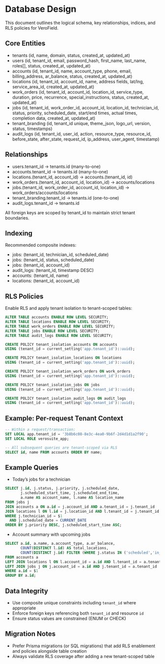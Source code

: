 # Database Design

This document outlines the logical schema, key relationships, indices, and RLS policies for VeroField.

## Core Entities

- tenants (id, name, domain, status, created_at, updated_at)
- users (id, tenant_id, email, password_hash, first_name, last_name, roles[], status, created_at, updated_at)
- accounts (id, tenant_id, name, account_type, phone, email, billing_address, ar_balance, status, created_at, updated_at)
- locations (id, tenant_id, account_id, name, address fields, lat/lng, service_area_id, created_at, updated_at)
- work_orders (id, tenant_id, account_id, location_id, service_type, duration, price, recurrence, special_instructions, status, created_at, updated_at)
- jobs (id, tenant_id, work_order_id, account_id, location_id, technician_id, status, priority, scheduled_date, start/end times, actual times, completion data, created_at, updated_at)
- tenant_branding (id, tenant_id unique, theme_json, logo_url, version, status, timestamps)
- audit_logs (id, tenant_id, user_id, action, resource_type, resource_id, before_state, after_state, request_id, ip_address, user_agent, timestamp)

## Relationships

- users.tenant_id → tenants.id (many-to-one)
- accounts.tenant_id → tenants.id (many-to-one)
- locations.(tenant_id, account_id) → accounts.(tenant_id, id)
- work_orders.(tenant_id, account_id, location_id) → accounts/locations
- jobs.(tenant_id, work_order_id, account_id, location_id) → work_orders/accounts/locations
- tenant_branding.tenant_id → tenants.id (one-to-one)
- audit_logs.tenant_id → tenants.id

All foreign keys are scoped by tenant_id to maintain strict tenant boundaries.

## Indexing

Recommended composite indexes:
- jobs: (tenant_id, technician_id, scheduled_date)
- jobs: (tenant_id, status, scheduled_date)
- jobs: (tenant_id, account_id)
- audit_logs: (tenant_id, timestamp DESC)
- accounts: (tenant_id, name)
- locations: (tenant_id, account_id)

## RLS Policies

Enable RLS and apply tenant isolation to tenant-scoped tables:

```sql
ALTER TABLE accounts ENABLE ROW LEVEL SECURITY;
ALTER TABLE locations ENABLE ROW LEVEL SECURITY;
ALTER TABLE work_orders ENABLE ROW LEVEL SECURITY;
ALTER TABLE jobs ENABLE ROW LEVEL SECURITY;
ALTER TABLE audit_logs ENABLE ROW LEVEL SECURITY;

CREATE POLICY tenant_isolation_accounts ON accounts
USING (tenant_id = current_setting('app.tenant_id')::uuid);

CREATE POLICY tenant_isolation_locations ON locations
USING (tenant_id = current_setting('app.tenant_id')::uuid);

CREATE POLICY tenant_isolation_work_orders ON work_orders
USING (tenant_id = current_setting('app.tenant_id')::uuid);

CREATE POLICY tenant_isolation_jobs ON jobs
USING (tenant_id = current_setting('app.tenant_id')::uuid);

CREATE POLICY tenant_isolation_audit_logs ON audit_logs
USING (tenant_id = current_setting('app.tenant_id')::uuid);
```

## Example: Per-request Tenant Context

```sql
-- Within a request/transaction:
SET LOCAL app.tenant_id = '3b8b6c08-8e3c-4ea0-9b6f-2d4d1d1a2f90';
SET LOCAL ROLE verosuite_app;

-- All subsequent queries are tenant-scoped via RLS
SELECT id, name FROM accounts ORDER BY name;
```

## Example Queries

- Today’s jobs for a technician
```sql
SELECT j.id, j.status, j.priority, j.scheduled_date,
       j.scheduled_start_time, j.scheduled_end_time,
       a.name AS account_name, l.name AS location_name
FROM jobs j
JOIN accounts a ON a.id = j.account_id AND a.tenant_id = j.tenant_id
JOIN locations l ON l.id = j.location_id AND l.tenant_id = j.tenant_id
WHERE j.technician_id = $1
  AND j.scheduled_date = CURRENT_DATE
ORDER BY j.priority DESC, j.scheduled_start_time ASC;
```

- Account summary with upcoming jobs
```sql
SELECT a.id, a.name, a.account_type, a.ar_balance,
       COUNT(DISTINCT l.id) AS total_locations,
       COUNT(DISTINCT j.id) FILTER (WHERE j.status IN ('scheduled','in_progress')) AS active_jobs
FROM accounts a
LEFT JOIN locations l ON l.account_id = a.id AND l.tenant_id = a.tenant_id
LEFT JOIN jobs j ON j.account_id = a.id AND j.tenant_id = a.tenant_id
WHERE a.id = $1
GROUP BY a.id;
```

## Data Integrity

- Use composite unique constraints including `tenant_id` where appropriate
- Enforce foreign keys referencing both `tenant_id` and resource `id`
- Ensure status values are constrained (ENUM or CHECK)

## Migration Notes

- Prefer Prisma migrations (or SQL migrations) that add RLS enablement and policies alongside table creation
- Always validate RLS coverage after adding a new tenant-scoped table
